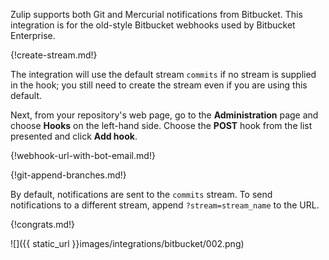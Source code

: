 Zulip supports both Git and Mercurial notifications from
Bitbucket. This integration is for the old-style Bitbucket
webhooks used by Bitbucket Enterprise.

{!create-stream.md!}

The integration will use the default stream `commits` if no
stream is supplied in the hook; you still need to create the
stream even if you are using this default.

Next, from your repository's web page, go to the **Administration**
page and choose **Hooks** on the left-hand side. Choose the **POST**
hook from the list presented and click **Add hook**.

{!webhook-url-with-bot-email.md!}

{!git-append-branches.md!}

By default, notifications are sent to the `commits` stream. To
send notifications to a different stream, append
`?stream=stream_name` to the URL.

{!congrats.md!}

![]({{ static_url }}images/integrations/bitbucket/002.png)
